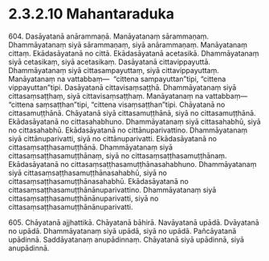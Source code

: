 # 2.3.2.10 Mahantaraduka

604\. Dasāyatanā anārammaṇā. Manāyatanaṃ sārammaṇaṃ. Dhammāyatanaṃ siyā sārammaṇaṃ, siyā anārammaṇaṃ. Manāyatanaṃ cittaṃ. Ekādasāyatanā no cittā. Ekādasāyatanā acetasikā. Dhammāyatanaṃ siyā cetasikaṃ, siyā acetasikaṃ. Dasāyatanā cittavippayuttā. Dhammāyatanaṃ siyā cittasampayuttaṃ, siyā cittavippayuttaṃ. Manāyatanaṃ na vattabbaṃ—  “cittena sampayuttan”tipi, “cittena vippayuttan”tipi. Dasāyatanā cittavisaṃsaṭṭhā. Dhammāyatanaṃ siyā cittasaṃsaṭṭhaṃ, siyā cittavisaṃsaṭṭhaṃ. Manāyatanaṃ na vattabbaṃ—  “cittena saṃsaṭṭhan”tipi, “cittena visaṃsaṭṭhan”tipi. Chāyatanā no cittasamuṭṭhānā. Chāyatanā siyā cittasamuṭṭhānā, siyā no cittasamuṭṭhānā. Ekādasāyatanā no cittasahabhuno. Dhammāyatanaṃ siyā cittasahabhū, siyā no cittasahabhū. Ekādasāyatanā no cittānuparivattino. Dhammāyatanaṃ siyā cittānuparivatti, siyā no cittānuparivatti. Ekādasāyatanā no cittasaṃsaṭṭhasamuṭṭhānā. Dhammāyatanaṃ siyā cittasaṃsaṭṭhasamuṭṭhānaṃ, siyā no cittasaṃsaṭṭhasamuṭṭhānaṃ. Ekādasāyatanā no cittasaṃsaṭṭhasamuṭṭhānasahabhuno. Dhammāyatanaṃ siyā cittasaṃsaṭṭhasamuṭṭhānasahabhū, siyā no cittasaṃsaṭṭhasamuṭṭhānasahabhū. Ekādasāyatanā no cittasaṃsaṭṭhasamuṭṭhānānuparivattino. Dhammāyatanaṃ siyā cittasaṃsaṭṭhasamuṭṭhānānuparivatti, siyā no cittasaṃsaṭṭhasamuṭṭhānānuparivatti.

605\. Chāyatanā ajjhattikā. Chāyatanā bāhirā. Navāyatanā upādā. Dvāyatanā no upādā. Dhammāyatanaṃ siyā upādā, siyā no upādā. Pañcāyatanā upādinnā. Saddāyatanaṃ anupādinnaṃ. Chāyatanā siyā upādinnā, siyā anupādinnā.
